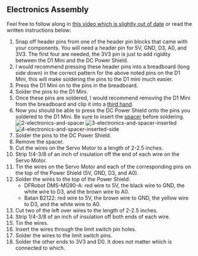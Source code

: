 ## Electronics Assembly
Feel free to follow along in [this video which is slightly out of date](https://www.youtube.com/watch?v=D073FX6kdh8) or read the written instructions below:

1. Snap off header pins from one of the header pin blocks that came with your components. You will need a header pin for 5V, GND, D3, A0, and 3V3. The first four are needed, the 3V3 pin is just to add rigidity between the D1 Mini and the DC Power Shield.
2. I would recommend pressing these header pins into a breadboard (long side down) in the correct pattern for the above noted pins on the D1 Mini, this will make soldering the pins to the D1 mini much easier.
3. Press the D1 Mini on to the pins in the breadboard.
4. Solder the pins to the D1 Mini.
5. Once these pins are soldered, I would recommend removing the D1 Mini from the breadboard and clip it into a [third hand](https://en.wikipedia.org/wiki/Helping_hand_(tool)).
6. Now you should be able to press the DC Power Shield onto the pins you soldered to the D1 Mini. Be sure to insert the [spacer](https://www.printables.com/model/259295-esp-shield-solder-spacer) before soldering.
![2-electronics-and-spacer](https://user-images.githubusercontent.com/4724577/184462537-a2b78668-7f86-4ea0-98f0-43a03e7348ec.jpg)
![3-electronics-and-spacer-inserted](https://user-images.githubusercontent.com/4724577/184462541-0ec240d3-f7c3-4e77-ba08-74e298b98570.jpg)
![4-electronics-and-spacer-inserted-side](https://user-images.githubusercontent.com/4724577/184462880-a24e45a4-a4ad-46f9-a712-220e4b8e3bc7.jpg)
7. Solder the pins to the DC Power Shield.
8. Remove the spacer.
9. Cut the wires on the Servo Motor to a length of 2-2.5 inches.
10. Strip 1/4-3/8 of an inch of insulation off the end of each wire on the Servo Motor.
11. Tin the wires on the Servo Motor and each of the corresponding pins on the top of the Power Shield (5V, GND, D3, and A0).
12. Solder the wires to the top of the Power Shield:
    - DFRobot DMS-MG90-A: red wire to 5V, the black wire to GND, the white wire to D3, and the brown wire to A0.
    - Batan B2122: red wire to 5V, the brown wire to GND, the yellow wire to D3, and the white wire to A0.
13. Cut two of the left over wires to the length of 2-2.5 inches.
14. Strip 1/4-3/8 of an inch of insulation off both ends of each wire.
15. Tin the wires.
16. Insert the wires through the limit switch pin holes.
17. Solder the wires to the limit switch pins.
18. Solder the other ends to 3V3 and D0. It does not matter which is connected to which.
